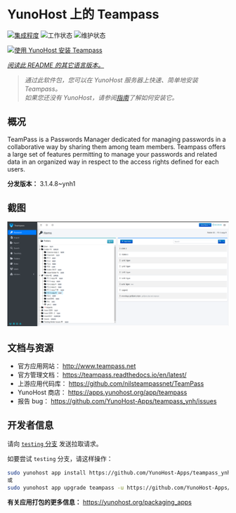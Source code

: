 <!--
注意：此 README 由 <https://github.com/YunoHost/apps/tree/master/tools/readme_generator> 自动生成
请勿手动编辑。
-->

# YunoHost 上的 Teampass

[![集成程度](https://apps.yunohost.org/badge/integration/teampass)](https://ci-apps.yunohost.org/ci/apps/teampass/)
![工作状态](https://apps.yunohost.org/badge/state/teampass)
![维护状态](https://apps.yunohost.org/badge/maintained/teampass)

[![使用 YunoHost 安装 Teampass](https://install-app.yunohost.org/install-with-yunohost.svg)](https://install-app.yunohost.org/?app=teampass)

*[阅读此 README 的其它语言版本。](./ALL_README.md)*

> *通过此软件包，您可以在 YunoHost 服务器上快速、简单地安装 Teampass。*  
> *如果您还没有 YunoHost，请参阅[指南](https://yunohost.org/install)了解如何安装它。*

## 概况

TeamPass is a Passwords Manager dedicated for managing passwords in a collaborative way by sharing them among team members.
Teampass offers a large set of features permitting to manage your passwords and related data in an organized way in respect to the access rights defined for each users.


**分发版本：** 3.1.4.8~ynh1

## 截图

![Teampass 的截图](./doc/screenshots/screenshot.png)

## 文档与资源

- 官方应用网站： <http://www.teampass.net>
- 官方管理文档： <https://teampass.readthedocs.io/en/latest/>
- 上游应用代码库： <https://github.com/nilsteampassnet/TeamPass>
- YunoHost 商店： <https://apps.yunohost.org/app/teampass>
- 报告 bug： <https://github.com/YunoHost-Apps/teampass_ynh/issues>

## 开发者信息

请向 [`testing` 分支](https://github.com/YunoHost-Apps/teampass_ynh/tree/testing) 发送拉取请求。

如要尝试 `testing` 分支，请这样操作：

```bash
sudo yunohost app install https://github.com/YunoHost-Apps/teampass_ynh/tree/testing --debug
或
sudo yunohost app upgrade teampass -u https://github.com/YunoHost-Apps/teampass_ynh/tree/testing --debug
```

**有关应用打包的更多信息：** <https://yunohost.org/packaging_apps>
